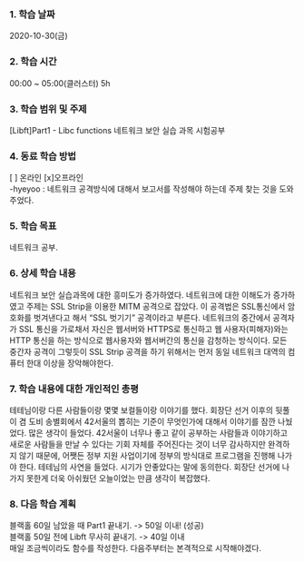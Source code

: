 ### 1. 학습 날짜 
2020-10-30(금)

### 2. 학습 시간
00:00 ~ 05:00(클러스터) 5h

### 3. 학습 범위 및 주제
[Libft]Part1 - Libc functions
네트워크 보안 실습 과목 시험공부

### 4. 동료 학습 방법 
[ ] 온라인 [x]오프라인 <br>
-hyeyoo : 네트워크 공격방식에 대해서 보고서를 작성해야 하는데 주제 찾는 것을 도와주었다.

### 5. 학습 목표
네트워크 공부.

### 6. 상세 학습 내용
네트워크 보안 실습과목에 대한 흥미도가 증가하였다. 네트워크에 대한 이해도가 증가하였고 주제는 SSL Strip을 이용한 MITM 공격으로 잡았다. 이 공격법은 SSL통신에서 암호화를 벗겨낸다고 해서 “SSL 벗기기” 공격이라고 부른다. 네트워크의 중간에서 공격자가 SSL 통신을 가로채서 자신은 웹서버와 HTTPS로 통신하고 웹 사용자(피해자)와는 HTTP 통신을 하는 방식으로 웹사용자와 웹서버간의 통신을 감청하는 방식이다. 모든 중간자 공격이 그렇듯이 SSL Strip 공격을 하기 위해서는 먼저 동일 네트워크 대역의 컴퓨터 한대 이상을 장악해야한다. 

### 7. 학습 내용에 대한 개인적인 총평
테테님이랑 다른 사람들이랑 몇몇 보컬들이랑 이야기를 했다. 회장단 선거 이후의 뒷풀이 겸 도비 송별회에서 42서울의 뽑히는 기준이 무엇인가에 대해서 이야기를 잠깐 나눴었다. 많은 생각이 들었다. 42서울이 너무나 좋고 같이 공부하는 사람들과 이야기하고 새로운 사람들을 만날 수 있다는 기회 자체를 주어진다는 것이 너무 감사하지만 완격하지 않기 때문에, 어쨋든 정부 지원 사업이기에 정부의 방식대로 프로그램을 진행해 나가야 한다. 테테님의 사연을 들었다. 시기가 안좋았다는 말에 동의한다. 회장단 선거에 나가지 못한게 더욱 아쉬웠던 오늘이었는 만큼 생각이 복잡했다.

### 8. 다음 학습 계획
 블랙홀 60일 남았을 때 Part1 끝내기. -> 50일 이내! (성공) <br>
 블랙홀 50일 전에 Libft 무사히 끝내기. -> 40일 이내 <br>
 매일 조금씩이라도 함수를 작성한다.
 다음주부터는 본격적으로 시작해야겠다.